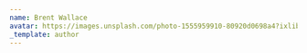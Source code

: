 ```yaml
---
name: Brent Wallace
avatar: https://images.unsplash.com/photo-1555959910-80920d0698a4?ixlib=rb-1.2.1&ixid=MXwxMjA3fDB8MHxwaG90by1wYWdlfHx8fGVufDB8fHw%3D&auto=format&fit=crop&w=1301&q=80
_template: author
---
```

